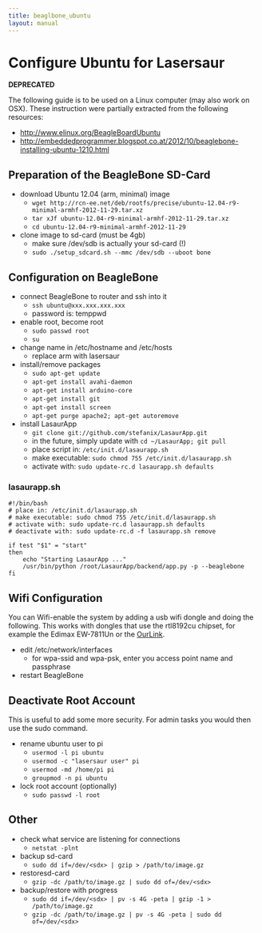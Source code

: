 ```yaml
---
title: beaglbone_ubuntu
layout: manual
---
```


Configure Ubuntu for Lasersaur
================================

**DEPRECATED**

The following guide is to be used on a Linux computer (may also work on OSX). These instruction were partially extracted from the following resources:

- http://www.elinux.org/BeagleBoardUbuntu
- http://embeddedprogrammer.blogspot.co.at/2012/10/beaglebone-installing-ubuntu-1210.html


Preparation of the BeagleBone SD-Card
-----------------------------------
- download Ubuntu 12.04 (arm, minimal) image
  - `wget http://rcn-ee.net/deb/rootfs/precise/ubuntu-12.04-r9-minimal-armhf-2012-11-29.tar.xz`
  - `tar xJf ubuntu-12.04-r9-minimal-armhf-2012-11-29.tar.xz`
  - `cd ubuntu-12.04-r9-minimal-armhf-2012-11-29`
- clone image to sd-card (must be 4gb)
  - make sure /dev/sdb is actually your sd-card (!)
  - `sudo ./setup_sdcard.sh --mmc /dev/sdb --uboot bone`

Configuration on BeagleBone
----------------------------
- connect BeagleBone to router and ssh into it
  - `ssh ubuntu@xxx.xxx.xxx.xxx`
  - password is: temppwd
- enable root, become root
  - `sudo passwd root`
  - `su`
- change name in /etc/hostname and /etc/hosts
  - replace arm with lasersaur
- install/remove packages
  - `sudo apt-get update`
  - `apt-get install avahi-daemon`
  - `apt-get install arduino-core`
  - `apt-get install git`
  - `apt-get install screen`
  - `apt-get purge apache2; apt-get autoremove`
- install LasaurApp
  - `git clone git://github.com/stefanix/LasaurApp.git`
  - in the future, simply update with `cd ~/LasaurApp; git pull`
  - place script in: `/etc/init.d/lasaurapp.sh`
  - make executable: `sudo chmod 755 /etc/init.d/lasaurapp.sh`
  - activate with: `sudo update-rc.d lasaurapp.sh defaults`

### lasaurapp.sh

    #!/bin/bash
    # place in: /etc/init.d/lasaurapp.sh
    # make executable: sudo chmod 755 /etc/init.d/lasaurapp.sh
    # activate with: sudo update-rc.d lasaurapp.sh defaults
    # deactivate with: sudo update-rc.d -f lasaurapp.sh remove

    if test "$1" = "start"
    then
        echo "Starting LasaurApp ..."
        /usr/bin/python /root/LasaurApp/backend/app.py -p --beaglebone
    fi


Wifi Configuration
--------------------
You can Wifi-enable the system by adding a usb wifi dongle and doing the following. This works with dongles that use the rtl8192cu chipset, for example the Edimax EW-7811Un or the [OurLink](http://www.adafruit.com/products/814).

- edit /etc/network/interfaces
  - for wpa-ssid and wpa-psk, enter you access point name and passphrase
- restart BeagleBone


Deactivate Root Account
-----------------------
This is useful to add some more security. For admin tasks you would then use the sudo command.

- rename ubuntu user to pi
  - `usermod -l pi ubuntu`
  - `usermod -c "lasersaur user" pi`
  - `usermod -md /home/pi pi`
  - `groupmod -n pi ubuntu`
- lock root account (optionally)
  - `sudo passwd -l root`


Other
------
- check what service are listening for connections
  -  `netstat -plnt`
- backup sd-card
  - `sudo dd if=/dev/<sdx> | gzip > /path/to/image.gz`
- restoresd-card
  - `gzip -dc /path/to/image.gz | sudo dd of=/dev/<sdx>`
- backup/restore with progress
  - `sudo dd if=/dev/<sdx> | pv -s 4G -peta | gzip -1 > /path/to/image.gz`
  - `gzip -dc /path/to/image.gz | pv -s 4G -peta | sudo dd of=/dev/<sdx>`


